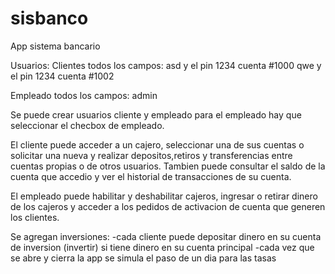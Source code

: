 # sisbanco

App sistema bancario

Usuarios:
Clientes todos los campos:
asd y el pin 1234 cuenta #1000
qwe y el pin 1234 cuenta #1002

Empleado todos los campos: admin

Se puede crear usuarios cliente y empleado para el empleado hay que seleccionar el checbox de empleado.

El cliente puede acceder a un cajero, seleccionar una de sus cuentas o solicitar una nueva y realizar depositos,retiros y transferencias entre cuentas propias o de otros usuarios. Tambien puede consultar el saldo de la cuenta que accedio y ver el historial de transacciones de su cuenta.

El empleado puede habilitar y deshabilitar cajeros, ingresar o retirar dinero de los cajeros y acceder a los pedidos de activacion de cuenta que generen los clientes.

Se agregan inversiones:
-cada cliente puede depositar dinero en su cuenta de inversion (invertir) si tiene dinero en su cuenta principal
-cada vez que se abre y cierra la app se simula el paso de un dia para las tasas
